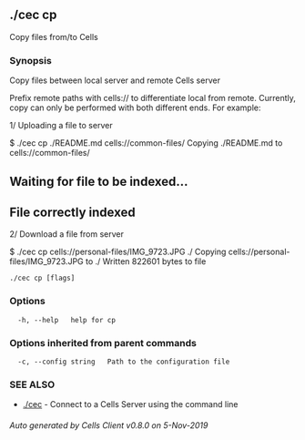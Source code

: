 ## ./cec cp

Copy files from/to Cells

### Synopsis

Copy files between local server and remote Cells server

Prefix remote paths with cells:// to differentiate local from remote. Currently, copy can only be performed with both different ends.
For example:

1/ Uploading a file to server

$ ./cec cp ./README.md cells://common-files/
Copying ./README.md to cells://common-files/
 ## Waiting for file to be indexed...
 ## File correctly indexed

2/ Download a file from server

$ ./cec cp cells://personal-files/IMG_9723.JPG ./
Copying cells://personal-files/IMG_9723.JPG to ./
Written 822601 bytes to file




```
./cec cp [flags]
```

### Options

```
  -h, --help   help for cp
```

### Options inherited from parent commands

```
  -c, --config string   Path to the configuration file
```

### SEE ALSO

* [./cec](./cec)	 - Connect to a Cells Server using the command line

###### Auto generated by Cells Client v0.8.0 on 5-Nov-2019
